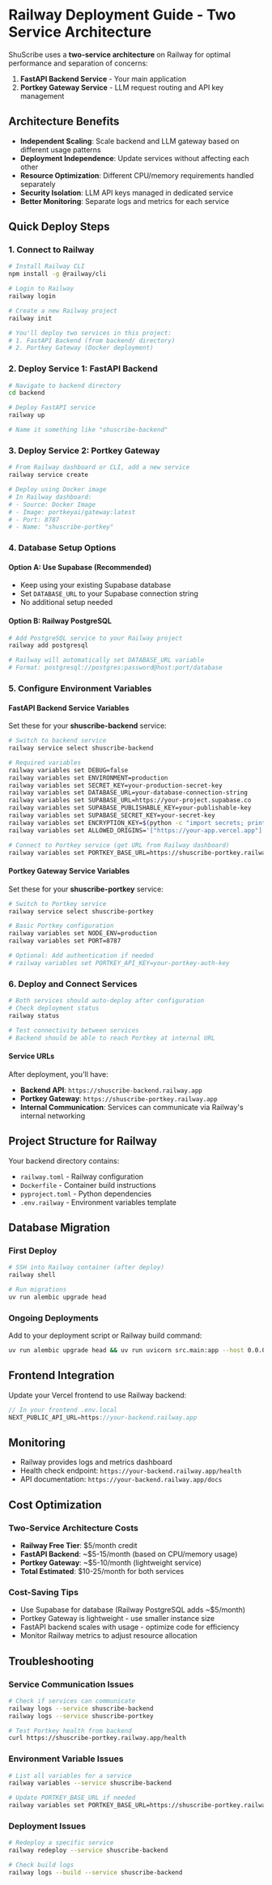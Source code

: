 # Railway Deployment Guide - Two Service Architecture

ShuScribe uses a **two-service architecture** on Railway for optimal performance and separation of concerns:

1. **FastAPI Backend Service** - Your main application
2. **Portkey Gateway Service** - LLM request routing and API key management

## Architecture Benefits

- **Independent Scaling**: Scale backend and LLM gateway based on different usage patterns
- **Deployment Independence**: Update services without affecting each other
- **Resource Optimization**: Different CPU/memory requirements handled separately
- **Security Isolation**: LLM API keys managed in dedicated service
- **Better Monitoring**: Separate logs and metrics for each service

## Quick Deploy Steps

### 1. Connect to Railway
```bash
# Install Railway CLI
npm install -g @railway/cli

# Login to Railway
railway login

# Create a new Railway project
railway init

# You'll deploy two services in this project:
# 1. FastAPI Backend (from backend/ directory)
# 2. Portkey Gateway (Docker deployment)
```

### 2. Deploy Service 1: FastAPI Backend

```bash
# Navigate to backend directory
cd backend

# Deploy FastAPI service
railway up

# Name it something like "shuscribe-backend"
```

### 3. Deploy Service 2: Portkey Gateway

```bash
# From Railway dashboard or CLI, add a new service
railway service create

# Deploy using Docker image
# In Railway dashboard:
# - Source: Docker Image
# - Image: portkeyai/gateway:latest
# - Port: 8787
# - Name: "shuscribe-portkey"
```

### 4. Database Setup Options

#### Option A: Use Supabase (Recommended)
- Keep using your existing Supabase database
- Set `DATABASE_URL` to your Supabase connection string
- No additional setup needed

#### Option B: Railway PostgreSQL
```bash
# Add PostgreSQL service to your Railway project
railway add postgresql

# Railway will automatically set DATABASE_URL variable
# Format: postgresql://postgres:password@host:port/database
```

### 5. Configure Environment Variables

#### FastAPI Backend Service Variables
Set these for your **shuscribe-backend** service:

```bash
# Switch to backend service
railway service select shuscribe-backend

# Required variables
railway variables set DEBUG=false
railway variables set ENVIRONMENT=production  
railway variables set SECRET_KEY=your-production-secret-key
railway variables set DATABASE_URL=your-database-connection-string
railway variables set SUPABASE_URL=https://your-project.supabase.co
railway variables set SUPABASE_PUBLISHABLE_KEY=your-publishable-key
railway variables set SUPABASE_SECRET_KEY=your-secret-key
railway variables set ENCRYPTION_KEY=$(python -c "import secrets; print(secrets.token_urlsafe(32))")
railway variables set ALLOWED_ORIGINS='["https://your-app.vercel.app"]'

# Connect to Portkey service (get URL from Railway dashboard)
railway variables set PORTKEY_BASE_URL=https://shuscribe-portkey.railway.app/v1
```

#### Portkey Gateway Service Variables
Set these for your **shuscribe-portkey** service:

```bash
# Switch to Portkey service
railway service select shuscribe-portkey

# Basic Portkey configuration
railway variables set NODE_ENV=production
railway variables set PORT=8787

# Optional: Add authentication if needed
# railway variables set PORTKEY_API_KEY=your-portkey-auth-key
```

### 6. Deploy and Connect Services

```bash
# Both services should auto-deploy after configuration
# Check deployment status
railway status

# Test connectivity between services
# Backend should be able to reach Portkey at internal URL
```

#### Service URLs
After deployment, you'll have:
- **Backend API**: `https://shuscribe-backend.railway.app`
- **Portkey Gateway**: `https://shuscribe-portkey.railway.app`
- **Internal Communication**: Services can communicate via Railway's internal networking

## Project Structure for Railway

Your backend directory contains:
- `railway.toml` - Railway configuration
- `Dockerfile` - Container build instructions  
- `pyproject.toml` - Python dependencies
- `.env.railway` - Environment variables template

## Database Migration

### First Deploy
```bash
# SSH into Railway container (after deploy)
railway shell

# Run migrations
uv run alembic upgrade head
```

### Ongoing Deployments
Add to your deployment script or Railway build command:
```bash
uv run alembic upgrade head && uv run uvicorn src.main:app --host 0.0.0.0 --port $PORT
```

## Frontend Integration

Update your Vercel frontend to use Railway backend:
```javascript
// In your frontend .env.local
NEXT_PUBLIC_API_URL=https://your-backend.railway.app
```

## Monitoring

- Railway provides logs and metrics dashboard
- Health check endpoint: `https://your-backend.railway.app/health`
- API documentation: `https://your-backend.railway.app/docs`

## Cost Optimization

### Two-Service Architecture Costs
- **Railway Free Tier**: $5/month credit
- **FastAPI Backend**: ~$5-15/month (based on CPU/memory usage)
- **Portkey Gateway**: ~$5-10/month (lightweight service)
- **Total Estimated**: $10-25/month for both services

### Cost-Saving Tips
- Use Supabase for database (Railway PostgreSQL adds ~$5/month)
- Portkey Gateway is lightweight - use smaller instance size
- FastAPI backend scales with usage - optimize code for efficiency
- Monitor Railway metrics to adjust resource allocation

## Troubleshooting

### Service Communication Issues
```bash
# Check if services can communicate
railway logs --service shuscribe-backend
railway logs --service shuscribe-portkey

# Test Portkey health from backend
curl https://shuscribe-portkey.railway.app/health
```

### Environment Variable Issues
```bash
# List all variables for a service
railway variables --service shuscribe-backend

# Update PORTKEY_BASE_URL if needed
railway variables set PORTKEY_BASE_URL=https://shuscribe-portkey.railway.app/v1 --service shuscribe-backend
```

### Deployment Issues
```bash
# Redeploy a specific service
railway redeploy --service shuscribe-backend

# Check build logs
railway logs --build --service shuscribe-backend
```